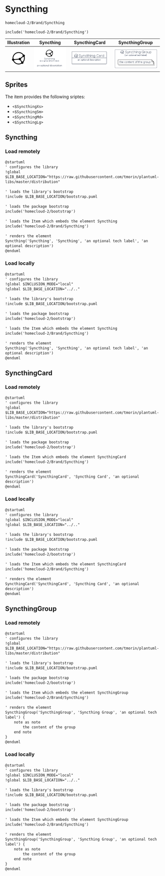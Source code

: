 # Syncthing


```text
homecloud-2/Brand/Syncthing
```

```text
include('homecloud-2/Brand/Syncthing')
```



| Illustration | Syncthing | SyncthingCard | SyncthingGroup |
| :---: | :---: | :---: | :---: |
| ![illustration for Illustration](../../homecloud-2/Brand/Syncthing.png) | ![illustration for Syncthing](../../homecloud-2/Brand/Syncthing.Local.png) | ![illustration for SyncthingCard](../../homecloud-2/Brand/SyncthingCard.Local.png) | ![illustration for SyncthingGroup](../../homecloud-2/Brand/SyncthingGroup.Local.png) |



## Sprites
The item provides the following sriptes:

- `<$SyncthingXs>`
- `<$SyncthingSm>`
- `<$SyncthingMd>`
- `<$SyncthingLg>`





## Syncthing

### Load remotely
```plantuml
@startuml
' configures the library
!global $LIB_BASE_LOCATION="https://raw.githubusercontent.com/tmorin/plantuml-libs/master/distribution"

' loads the library's bootstrap
!include $LIB_BASE_LOCATION/bootstrap.puml

' loads the package bootstrap
include('homecloud-2/bootstrap')

' loads the Item which embeds the element Syncthing
include('homecloud-2/Brand/Syncthing')

' renders the element
Syncthing('Syncthing', 'Syncthing', 'an optional tech label', 'an optional description')
@enduml
```

### Load locally
```plantuml
@startuml
' configures the library
!global $INCLUSION_MODE="local"
!global $LIB_BASE_LOCATION="../.."

' loads the library's bootstrap
!include $LIB_BASE_LOCATION/bootstrap.puml

' loads the package bootstrap
include('homecloud-2/bootstrap')

' loads the Item which embeds the element Syncthing
include('homecloud-2/Brand/Syncthing')

' renders the element
Syncthing('Syncthing', 'Syncthing', 'an optional tech label', 'an optional description')
@enduml
```

## SyncthingCard

### Load remotely
```plantuml
@startuml
' configures the library
!global $LIB_BASE_LOCATION="https://raw.githubusercontent.com/tmorin/plantuml-libs/master/distribution"

' loads the library's bootstrap
!include $LIB_BASE_LOCATION/bootstrap.puml

' loads the package bootstrap
include('homecloud-2/bootstrap')

' loads the Item which embeds the element SyncthingCard
include('homecloud-2/Brand/Syncthing')

' renders the element
SyncthingCard('SyncthingCard', 'Syncthing Card', 'an optional description')
@enduml
```

### Load locally
```plantuml
@startuml
' configures the library
!global $INCLUSION_MODE="local"
!global $LIB_BASE_LOCATION="../.."

' loads the library's bootstrap
!include $LIB_BASE_LOCATION/bootstrap.puml

' loads the package bootstrap
include('homecloud-2/bootstrap')

' loads the Item which embeds the element SyncthingCard
include('homecloud-2/Brand/Syncthing')

' renders the element
SyncthingCard('SyncthingCard', 'Syncthing Card', 'an optional description')
@enduml
```

## SyncthingGroup

### Load remotely
```plantuml
@startuml
' configures the library
!global $LIB_BASE_LOCATION="https://raw.githubusercontent.com/tmorin/plantuml-libs/master/distribution"

' loads the library's bootstrap
!include $LIB_BASE_LOCATION/bootstrap.puml

' loads the package bootstrap
include('homecloud-2/bootstrap')

' loads the Item which embeds the element SyncthingGroup
include('homecloud-2/Brand/Syncthing')

' renders the element
SyncthingGroup('SyncthingGroup', 'Syncthing Group', 'an optional tech label') {
    note as note
        the content of the group
    end note
}
@enduml
```

### Load locally
```plantuml
@startuml
' configures the library
!global $INCLUSION_MODE="local"
!global $LIB_BASE_LOCATION="../.."

' loads the library's bootstrap
!include $LIB_BASE_LOCATION/bootstrap.puml

' loads the package bootstrap
include('homecloud-2/bootstrap')

' loads the Item which embeds the element SyncthingGroup
include('homecloud-2/Brand/Syncthing')

' renders the element
SyncthingGroup('SyncthingGroup', 'Syncthing Group', 'an optional tech label') {
    note as note
        the content of the group
    end note
}
@enduml
```

